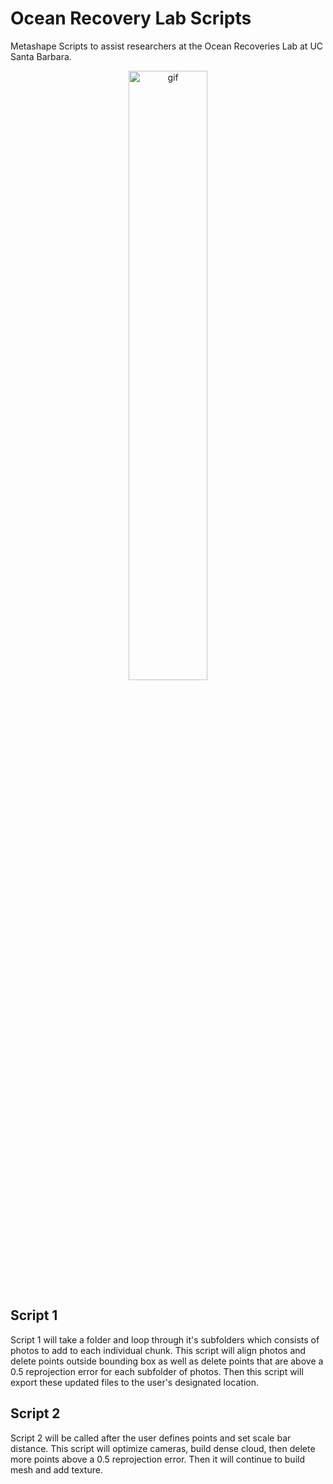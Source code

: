 # Ocean Recovery Lab Scripts
Metashape Scripts to assist researchers at the Ocean Recoveries Lab at UC Santa Barbara.

<p align="center">
<img src="https://media.giphy.com/media/xT9DPxv8oh2UCSZFYs/giphy.gif" width="50%" alt="gif">
</p>

## Script 1
Script 1 will take a folder and loop through it's subfolders which consists of photos to add to each individual chunk. This script will align photos and delete points outside bounding box as well as delete points that are above a 0.5 reprojection error for each subfolder of photos. Then this script will export these updated files to the user's designated location. 

## Script 2
Script 2 will be called after the user defines points and set scale bar distance. This script will optimize cameras, build dense cloud, then delete more points above a 0.5 reprojection error. Then it will continue 
to build mesh and add texture.


